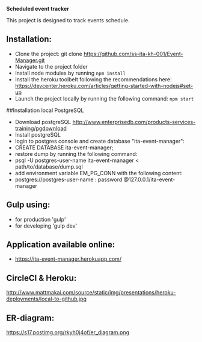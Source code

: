 **Scheduled event tracker**

This project is designed to track events schedule.

## Installation:

* Clone the project: git clone  https://github.com/ss-ita-kh-001/Event-Manager.git
* Navigate to the project folder
* Install node modules by running `npm install`
* Install the heroku toolbelt following the recommendations here: https://devcenter.heroku.com/articles/getting-started-with-nodejs#set-up
* Launch the project locally by running the following command: `npm start`

##Installation local PostgreSQL

* Download postgreSQL http://www.enterprisedb.com/products-services-training/pgdownload
* Install postgreSQL
* login to postgres console and create database "ita-event-manager":
* CREATE DATABASE ita-event-manager;
* restore dump by running the following command:
* psql -U postgres-user-name ita-event-manager < path/to/database/dump.sql
* add environment variable EM_PG_CONN with the following content:
* postgres://postgres-user-name : password @127.0.0.1/ita-event-manager

## Gulp using:

* for production 'gulp'
* for developing 'gulp dev'

## Application available online:

* https://ita-event-manager.herokuapp.com/

## CircleCI & Heroku:
http://www.mattmakai.com/source/static/img/presentations/heroku-deployments/local-to-github.jpg

## ER-diagram: 
https://s17.postimg.org/rkyh0j4of/er_diagram.png

